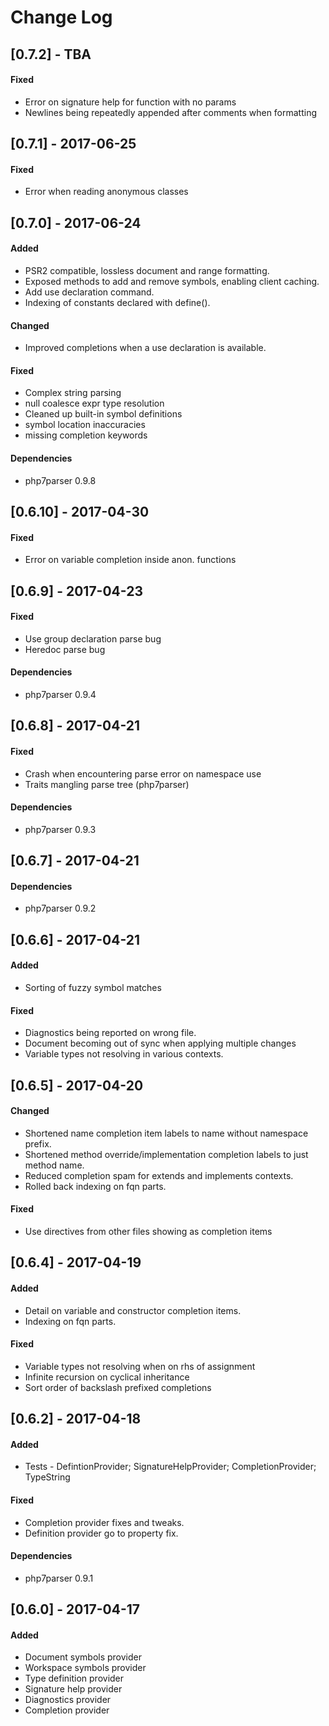 # Change Log

## [0.7.2] - TBA
#### Fixed
* Error on signature help for function with no params
* Newlines being repeatedly appended after comments when formatting

## [0.7.1] - 2017-06-25
#### Fixed
* Error when reading anonymous classes 

## [0.7.0] - 2017-06-24
#### Added
* PSR2 compatible, lossless document and range formatting.
* Exposed methods to add and remove symbols, enabling client caching.
* Add use declaration command.
* Indexing of constants declared with define(). 

#### Changed
* Improved completions when a use declaration is available.

#### Fixed
* Complex string parsing
* null coalesce expr type resolution
* Cleaned up built-in symbol definitions
* symbol location inaccuracies
* missing completion keywords

#### Dependencies
* php7parser 0.9.8

## [0.6.10] - 2017-04-30
#### Fixed
* Error on variable completion inside anon. functions

## [0.6.9] - 2017-04-23
#### Fixed
* Use group declaration parse bug
* Heredoc parse bug

#### Dependencies
* php7parser 0.9.4

## [0.6.8] - 2017-04-21
#### Fixed
* Crash when encountering parse error on namespace use
* Traits mangling parse tree (php7parser)

#### Dependencies
* php7parser 0.9.3

## [0.6.7] - 2017-04-21
#### Dependencies 
* php7parser 0.9.2

## [0.6.6] - 2017-04-21
#### Added 
* Sorting of fuzzy symbol matches

#### Fixed
* Diagnostics being reported on wrong file.
* Document becoming out of sync when applying multiple changes
* Variable types not resolving in various contexts.

## [0.6.5] - 2017-04-20
#### Changed
* Shortened name completion item labels to name without namespace prefix.
* Shortened method override/implementation completion labels to just method name.
* Reduced completion spam for extends and implements contexts.
* Rolled back indexing on fqn parts.

#### Fixed
* Use directives from other files showing as completion items

## [0.6.4] - 2017-04-19
#### Added
* Detail on variable and constructor completion items.
* Indexing on fqn parts.

#### Fixed
* Variable types not resolving when on rhs of assignment
* Infinite recursion on cyclical inheritance
* Sort order of backslash prefixed completions

## [0.6.2] - 2017-04-18
#### Added
* Tests - DefintionProvider; SignatureHelpProvider; CompletionProvider; TypeString

#### Fixed
* Completion provider fixes and tweaks.
* Definition provider go to property fix.

#### Dependencies
* php7parser 0.9.1

## [0.6.0] - 2017-04-17
#### Added
* Document symbols provider
* Workspace symbols provider
* Type definition provider
* Signature help provider
* Diagnostics provider
* Completion provider
